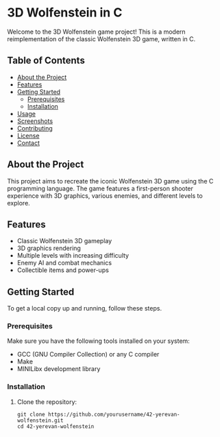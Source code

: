# 3D Wolfenstein in C

Welcome to the 3D Wolfenstein game project! This is a modern reimplementation of the classic Wolfenstein 3D game, written in C.

## Table of Contents

- [About the Project](#about-the-project)
- [Features](#features)
- [Getting Started](#getting-started)
  - [Prerequisites](#prerequisites)
  - [Installation](#installation)
- [Usage](#usage)
- [Screenshots](#screenshots)
- [Contributing](#contributing)
- [License](#license)
- [Contact](#contact)

## About the Project

This project aims to recreate the iconic Wolfenstein 3D game using the C programming language. The game features a first-person shooter experience with 3D graphics, various enemies, and different levels to explore.

## Features

- Classic Wolfenstein 3D gameplay
- 3D graphics rendering
- Multiple levels with increasing difficulty
- Enemy AI and combat mechanics
- Collectible items and power-ups

## Getting Started

To get a local copy up and running, follow these steps.

### Prerequisites

Make sure you have the following tools installed on your system:

- GCC (GNU Compiler Collection) or any C compiler
- Make
- MINILibx development library

### Installation

1. Clone the repository:
   ```
   git clone https://github.com/yourusername/42-yerevan-wolfenstein.git
   cd 42-yerevan-wolfenstein
   ```
